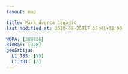 ```yaml
---
layout: map

title: Park dvorca Jagodić
last_modified_at: 2018-05-25T17:35:41+02:00

WDPA: [388826]
BioRaS: [328]
geoSrbija:
  L1_183: [55]
  L1_301: [2]
---
```

